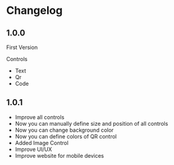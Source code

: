 # Changelog

## 1.0.0

First Version

Controls

* Text
* Qr
* Code

## 1.0.1

* Improve all controls
* Now you can manually define size and position of all controls
* Now you can change background color
* Now you can define colors of QR control
* Added Image Control
* Improve UI/UX
* Improve website for mobile devices
